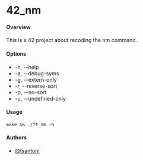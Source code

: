 # 42_nm
    
#### Overview
This is a 42 project about recoding the nm command.

#### Options
-    -h, --help
-    -a, --debug-syms
-    -g, --extern-only
-    -r, --reverse-sort
-    -p, --no-sort
-    -u, --undefined-only

#### Usage
    make && ./ft_nm -h
    
#### Authors

- [@tsantoni](https://www.github.com/runeons)
